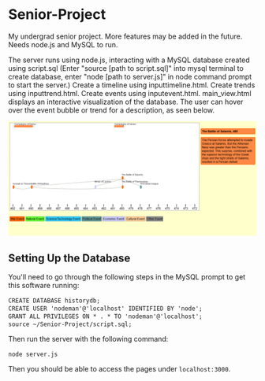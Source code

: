 # Senior-Project
My undergrad senior project. More features may be added in the future.
Needs node.js and MySQL to run.

The server runs using node.js, interacting with a MySQL database created using script.sql (Enter "source [path to script.sql]" into mysql terminal to create database, enter "node [path to server.js]" in node command prompt to start the server.)
Create a timeline using inputtimeline.html.
Create trends using inputtrend.html.
Create events using inputevent.html.
main_view.html displays an interactive visualization of the database. The user can hover over the event bubble or trend for a description, as seen below.

<img src='screenshot.png'>

## Setting Up the Database

You'll need to go through the following steps in the MySQL prompt to get this software running:

```
CREATE DATABASE historydb;
CREATE USER 'nodeman'@'localhost' IDENTIFIED BY 'node';
GRANT ALL PRIVILEGES ON * . * TO 'nodeman'@'localhost';
source ~/Senior-Project/script.sql;
```

Then run the server with the following command:

```
node server.js
```

Then you should be able to access the pages under `localhost:3000`.
